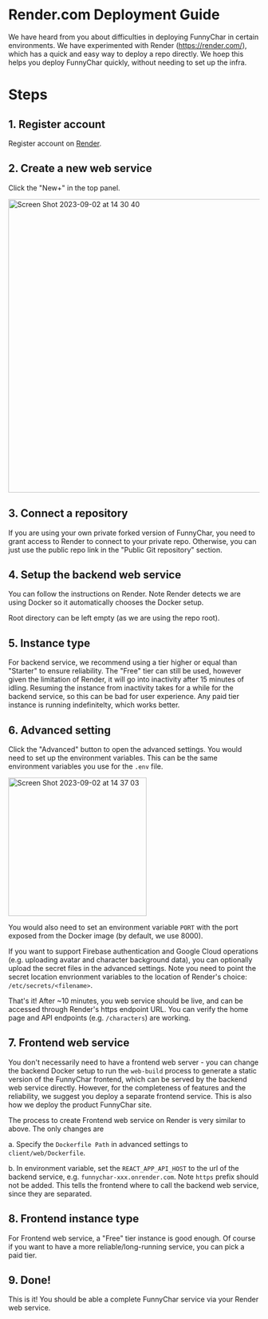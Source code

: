 # Render.com Deployment Guide
We have heard from you about difficulties in deploying FunnyChar in certain environments. We have experimented with Render (https://render.com/), which has a quick and easy way to deploy a repo directly. We hoep this helps you deploy FunnyChar quickly, without needing to set up the infra.

# Steps

## 1. Register account
Register account on [Render](https://render.com/).

## 2. Create a new web service
Click the "New+" in the top panel.

<img width="587" alt="Screen Shot 2023-09-02 at 14 30 40" src="https://github.com/Shaunwei/FunnyChar/assets/6148473/c4fa6db4-59a0-4ace-a176-0313a5584585">

## 3. Connect a repository
If you are using your own private forked version of FunnyChar, you need to grant access to Render to connect to your private repo. Otherwise, you can just use the public repo link in the "Public Git repository" section.

## 4. Setup the backend web service
You can follow the instructions on Render. Note Render detects we are using Docker so it automatically chooses the Docker setup.

Root directory can be left empty (as we are using the repo root).

## 5. Instance type
For backend service, we recommend using a tier higher or equal than "Starter" to ensure reliability. The "Free" tier can still be used, however given the limitation of Render, it will go into inactivity after 15 minutes of idling. Resuming the instance from inactivity takes for a while for the backend service, so this can be bad for user experience. Any paid tier instance is running indefinitelty, which works better. 

## 6. Advanced setting
Click the "Advanced" button to open the advanced settings. You would need to set up the environment variables. This can be the same environment variables you use for the `.env` file.

<img width="277" alt="Screen Shot 2023-09-02 at 14 37 03" src="https://github.com/Shaunwei/FunnyChar/assets/6148473/dac222db-c6d3-4ffe-8c84-6a8c8f35d544">

You would also need to set an environment variable `PORT` with the port exposed from the Docker image (by default, we use 8000).

If you want to support Firebase authentication and Google Cloud operations (e.g. uploading avatar and character background data), you can optionally upload the secret files in the advanced settings. Note you need to point the secret location envrionment variables to the location of Render's choice: `/etc/secrets/<filename>`.

That's it! After ~10 minutes, you web service should be live, and can be accessed through Render's https endpoint URL. You can verify the home page and API endpoints (e.g. `/characters`) are working.

## 7. Frontend web service
You don't necessarily need to have a frontend web server - you can change the backend Docker setup to run the `web-build` process to generate a static version of the FunnyChar frontend, which can be served by the backend web service directly. However, for the completeness of features and the reliability, we suggest you deploy a separate frontend service. This is also how we deploy the product FunnyChar site. 

The process to create Frontend web service on Render is very similar to above. The only changes are

a. Specify the `Dockerfile Path` in advanced settings to `client/web/Dockerfile`.

b. In environment variable, set the `REACT_APP_API_HOST` to the url of the backend service, e.g. `funnychar-xxx.onrender.com`. Note `https` prefix should not be added. This tells the frontend where to call the backend web service, since they are separated.

## 8. Frontend instance type
For Frontend web service, a "Free" tier instance is good enough. Of course if you want to have a more reliable/long-running service, you can pick a paid tier. 

## 9. Done!
This is it! You should be able a complete FunnyChar service via your Render web service.
